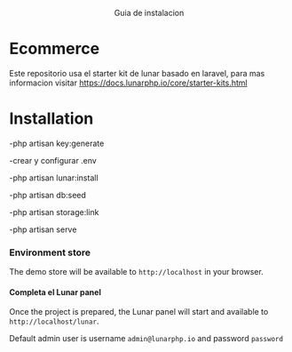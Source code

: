<p align="center">Guia de instalacion</p>

# Ecommerce

Este repositorio usa el starter kit de lunar basado en laravel, para mas informacion visitar https://docs.lunarphp.io/core/starter-kits.html

# Installation

-php artisan key:generate

-crear y configurar .env

-php artisan lunar:install

-php artisan db:seed

-php artisan storage:link

-php artisan serve


### Environment store

The demo store will be available to `http://localhost` in your browser.

####  Completa el Lunar panel

Once the project is prepared, the Lunar panel will start and available to `http://localhost/lunar`. 

Default admin user is username `admin@lunarphp.io` and password `password`
